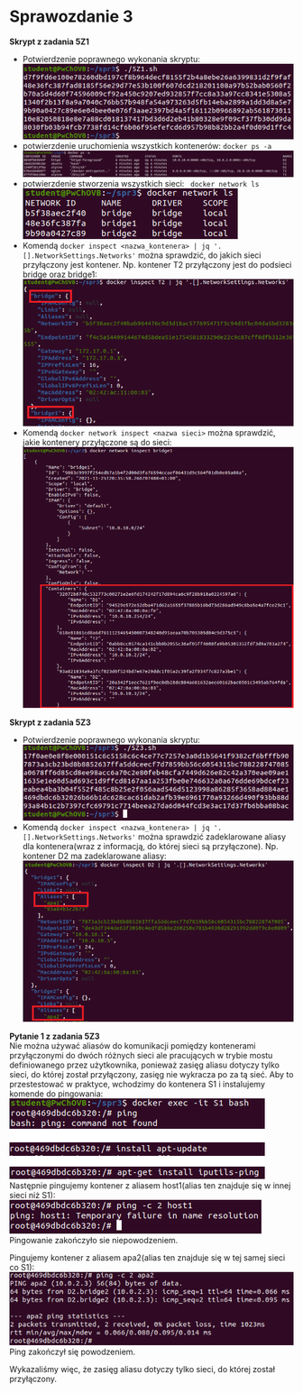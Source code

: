 # Sprawozdanie 3

<b>Skrypt z zadania 5Z1</b>
- Potwierdzenie poprawnego wykonania skryptu:<br />
![5Z1_dziala](https://github.com/AdrianSzafranski/sprawozdanie3-docker/blob/main/screens/5Z1_dziala.png)<br />
- potwierzdenie uruchomienia wszystkich kontenerów: ```docker ps -a```<br />
![5Z1_container](https://github.com/AdrianSzafranski/sprawozdanie3-docker/blob/main/screens/5Z1_container.png)<br />
- potwierzdenie stworzenia wszystkich sieci: ``` docker network ls```<br />
![5Z1_network](https://github.com/AdrianSzafranski/sprawozdanie3-docker/blob/main/screens/5Z1_network.png)<br />
- Komendą ```docker inspect <nazwa_kontenera> | jq '.[].NetworkSettings.Networks'``` można sprawdzić, do jakich sieci przyłączony jest kontener. Np. kontener T2 przyłączony jest do podsieci bridge oraz bridge1:<br />
![5Z1_przylaczone_kontenery](https://github.com/AdrianSzafranski/sprawozdanie3-docker/blob/main/screens/5Z1_przylaczone_kontenery.png)<br />
- Komendą ```docker network inspect <nazwa sieci>``` można sprawdzić, jakie kontenery przyłączone są do sieci:<br />
![5Z1_network_info](https://github.com/AdrianSzafranski/sprawozdanie3-docker/blob/main/screens/5Z1_network_info.png)<br />

<b>Skrypt z zadania 5Z3</b>
- Potwierdzenie poprawnego wykonania skryptu:<br />
![5Z3_dziala](https://github.com/AdrianSzafranski/sprawozdanie3-docker/blob/main/screens/5Z3_dziala.png)<br />
- Komendą ```docker inspect <nazwa_kontenera> | jq '.[].NetworkSettings.Networks'``` można sprawdzić zadeklarowane aliasy dla kontenera(wraz z informacją, do której sieci są przyłączone). Np. kontener D2 ma zadeklarowane aliasy:
![5Z3_aliasy](https://github.com/AdrianSzafranski/sprawozdanie3-docker/blob/main/screens/5Z3_aliasy.png)<br />

<b>Pytanie 1 z zadania 5Z3</b><br />
Nie można używać aliasów do komunikacji pomiędzy kontenerami przyłączonymi do dwóch różnych sieci ale pracujących w trybie mostu definiowanego przez użytkownika, ponieważ zasięg aliasu dotyczy tylko sieci, do której został przyłączony, zasięg nie wykracza po za tą sieć.
Aby to przestestować w praktyce, wchodzimy do kontenera S1 i instalujemy komende do pingowania:<br />
![5Z3_p1_przygotowanie](https://github.com/AdrianSzafranski/sprawozdanie3-docker/blob/main/screens/5Z3_p1_przygotowanie.png)<br />
Następnie pingujemy kontener z aliasem host1(alias ten znajduje się w innej sieci niż S1):<br />
![5Z3_p1_ping_zly](https://github.com/AdrianSzafranski/sprawozdanie3-docker/blob/main/screens/5Z3_p1_ping_zly.png)<br />
Pingowanie zakończyło sie niepowodzeniem.

Pingujemy kontener z aliasem apa2(alias ten znajduje się w tej samej sieci co S1):<br />
![5Z3_p1_ping_dobry](https://github.com/AdrianSzafranski/sprawozdanie3-docker/blob/main/screens/5Z3_p1_ping_dobry.png)<br />
Ping zakończył się powodzeniem.

Wykazaliśmy więc, że zasięg aliasu dotyczy tylko sieci, do której został przyłączony.

